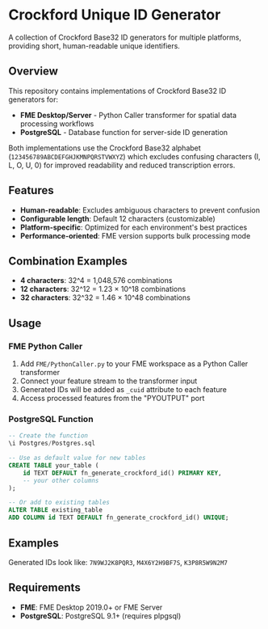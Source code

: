# Crockford Unique ID Generator

A collection of Crockford Base32 ID generators for multiple platforms, providing short, human-readable unique identifiers.

## Overview

This repository contains implementations of Crockford Base32 ID generators for:

- **FME Desktop/Server** - Python Caller transformer for spatial data processing workflows
- **PostgreSQL** - Database function for server-side ID generation

Both implementations use the Crockford Base32 alphabet (`123456789ABCDEFGHJKMNPQRSTVWXYZ`) which excludes confusing characters (I, L, O, U, 0) for improved readability and reduced transcription errors.

## Features

- **Human-readable**: Excludes ambiguous characters to prevent confusion
- **Configurable length**: Default 12 characters (customizable)
- **Platform-specific**: Optimized for each environment's best practices
- **Performance-oriented**: FME version supports bulk processing mode

## Combination Examples

- **4 characters**: 32^4 = 1,048,576 combinations
- **12 characters**: 32^12 = 1.23 × 10^18 combinations
- **32 characters**: 32^32 = 1.46 × 10^48 combinations

## Usage

### FME Python Caller

1. Add `FME/PythonCaller.py` to your FME workspace as a Python Caller transformer
2. Connect your feature stream to the transformer input
3. Generated IDs will be added as `_cuid` attribute to each feature
4. Access processed features from the "PYOUTPUT" port

### PostgreSQL Function

```sql
-- Create the function
\i Postgres/Postgres.sql

-- Use as default value for new tables
CREATE TABLE your_table (
    id TEXT DEFAULT fn_generate_crockford_id() PRIMARY KEY,
    -- your other columns
);

-- Or add to existing tables
ALTER TABLE existing_table 
ADD COLUMN id TEXT DEFAULT fn_generate_crockford_id() UNIQUE;
```

## Examples

Generated IDs look like: `7N9WJ2K8PQR3`, `M4X6Y2H9BF7S`, `K3P8R5W9N2M7`

## Requirements

- **FME**: FME Desktop 2019.0+ or FME Server
- **PostgreSQL**: PostgreSQL 9.1+ (requires plpgsql)